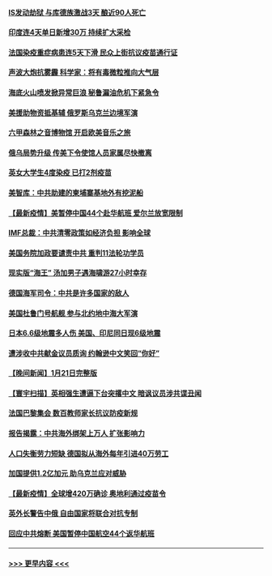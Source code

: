 #### [IS发动劫狱 与库德族激战3天 酿近90人死亡](../pages/prog202/a103328341.md?t=01231900) 
#### [印度连4天单日新增30万 持续扩大采检](../pages/prog202/a103328307.md?t=01231900) 
#### [法国染疫重症病患连5天下滑 民众上街抗议疫苗通行证](../pages/prog202/a103328279.md?t=01231900) 
#### [声波大炮抗雾霾 科学家：将有毒微粒推向大气层](../pages/prog202/a103328248.md?t=01231900) 
#### [海底火山喷发掀异常巨浪 秘鲁漏油危机下紧急令](../pages/prog202/a103328207.md?t=01231900) 
#### [美援助物资抵基辅 俄罗斯乌克兰边境军演](../pages/prog202/a103328051.md?t=01231900) 
#### [六甲森林之音博物馆  开启欧美音乐之旅](../pages/prog202/a103327982.md?t=01231900) 
#### [俄乌局势升级 传美下令使馆人员家属尽快撤离](../pages/prog202/a103327965.md?t=01231900) 
#### [英女大学生4度染疫 已打2剂疫苗](../pages/prog202/a103327912.md?t=01231900) 
#### [美智库：中共助建的柬埔寨基地外有挖泥船](../pages/prog202/a103327841.md?t=01231900) 
#### [【最新疫情】美暂停中国44个赴华航班 爱尔兰放宽限制](../pages/prog202/a103327837.md?t=01231900) 
#### [IMF总裁：中共清零政策如经济负担 影响全球](../pages/prog202/a103327833.md?t=01231900) 
#### [美国务院加政要谴责中共 重判11法轮功学员](../pages/prog202/a103327806.md?t=01231900) 
#### [现实版“海王” 汤加男子遇海啸游27小时幸存](../pages/prog202/a103327759.md?t=01231900) 
#### [德国海军司令：中共是许多国家的敌人](../pages/prog202/a103326720.md?t=01231900) 
#### [美国杜鲁门号航舰 参与北约地中海大军演](../pages/prog202/a103327600.md?t=01231900) 
#### [日本6.6级地震多人伤 美国、印尼同日现6级地震](../pages/prog202/a103327542.md?t=01231900) 
#### [遭涉收中共献金议员质询 约翰逊中文笑回“你好”](../pages/prog202/a103327478.md?t=01231900) 
#### [【晚间新闻】1月21日完整版](../pages/prog202/a103327447.md?t=01231900) 
#### [【寰宇扫描】英相强生遭逼下台突撂中文 暗讽议员涉共谍丑闻](../pages/prog202/a103327189.md?t=01231900) 
#### [法国巴黎集会 数百教师家长抗议防疫新规](../pages/prog202/a103327362.md?t=01231900) 
#### [报告揭露：中共海外绑架上万人 扩张影响力](../pages/prog202/a103327311.md?t=01231900) 
#### [人口失衡劳力短缺 德国拟从海外每年引进40万劳工](../pages/prog202/a103327438.md?t=01231900) 
#### [加国提供1.2亿加元 助乌克兰应对威胁](../pages/prog202/a103327227.md?t=01231900) 
#### [【最新疫情】全球增420万确诊 奥地利通过疫苗令](../pages/prog202/a103327030.md?t=01231900) 
#### [英外长警告中俄 自由国家将联合对抗专制](../pages/prog202/a103327248.md?t=01231900) 
#### [回应中共熔断 美国暂停中国航空44个返华航班](../pages/prog202/a103327175.md?t=01231900) 

----
#### [ >>> 更早内容 <<< ](../indexes/prog202-earlier.md)
